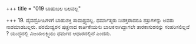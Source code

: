 +++
title = "019 ಬಾಹುಬಲ ಬಲವಲ್ಲ"

+++
19. ದೈವದ್ರೋಹಿಗಳಿಗೆ ಬಾಹುಶಕ್ತಿ ಸಾಮಥ್ರ್ಯವಲ್ಲ. ಧರ್ಮಾತ್ಮರು ನಿಃಶಕ್ತರಾದರೂ ಶತ್ರುಗಳನ್ನು ಅವರು ನಾಶಮಾಡಬಲ್ಲರು. ಪರಮೇಶ್ವರನ ಪುತ್ರನಾದ ಕಾರ್ತಿಕೇಯನು ಬಾಲಕನಾಗಿದ್ದಾಗಲೇ ತಾರಕಾಸುರನನ್ನು ಸಂಹರಿಸಲಿಲ್ಲವೆ ? ಯುದ್ಧದಲ್ಲಿ ವಿಜಯಲಕ್ಷ್ಮಿಯು ಧರ್ಮದ ಆಧಾರದಲ್ಲಿದೆ ಎಂದನು.